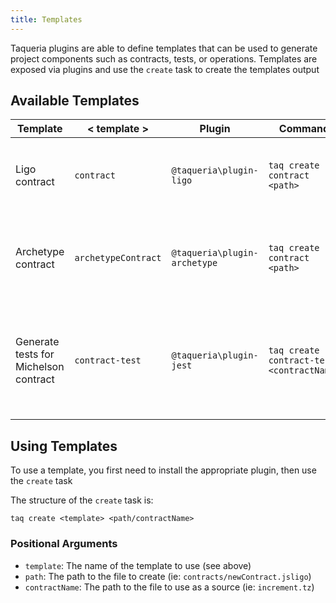 ```yaml
---
title: Templates
---
```


Taqueria plugins are able to define templates that can be used to generate project components such as contracts, tests, or operations. Templates are exposed via plugins and use the `create` task to create the templates output

## Available Templates

| Template                              | < template >        | Plugin                       | Command                                   | Description                                                                                  |
|---------------------------------------|---------------------|------------------------------|-------------------------------------------|----------------------------------------------------------------------------------------------|
| Ligo contract                         | `contract`          | `@taqueria\plugin-ligo`      | `taq create contract <path>`              | Instantiates a new Ligo contract at the provided `<path>`                                    |
| Archetype contract                    | `archetypeContract` | `@taqueria\plugin-archetype` | `taq create contract <path>`              | Instantiates a new Archetype contract at the provided `<path>`                               |
| Generate tests for Michelson contract | `contract-test`     | `@taqueria\plugin-jest`      | `taq create contract-test <contractName>` | Instantiates a new test suite (or entire tests folder including jest config) for a contract  |

## Using Templates

To use a template, you first need to install the appropriate plugin, then use the `create` task

The structure of the `create` task is:

```shell
taq create <template> <path/contractName>
```

### Positional Arguments

- `template`: The name of the template to use (see above)
- `path`: The path to the file to create (ie: `contracts/newContract.jsligo`)
- `contractName`: The path to the file to use as a source (ie: `increment.tz`)
